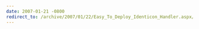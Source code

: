 ```yaml
---
date: 2007-01-21 -0800
redirect_to: /archive/2007/01/22/Easy_To_Deploy_Identicon_Handler.aspx/
---
```

